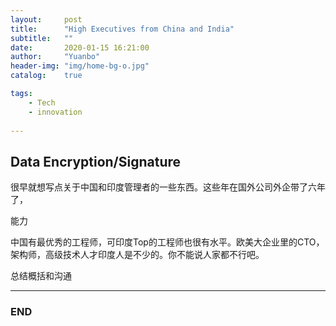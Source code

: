 ```yaml
---
layout:     post
title:      "High Executives from China and India"
subtitle:   ""
date:       2020-01-15 16:21:00
author:     "Yuanbo"
header-img: "img/home-bg-o.jpg"
catalog:    true

tags:
    - Tech
    - innovation
    
---
```



## Data Encryption/Signature

很早就想写点关于中国和印度管理者的一些东西。这些年在国外公司外企带了六年了，

能力

中国有最优秀的工程师，可印度Top的工程师也很有水平。欧美大企业里的CTO，架构师，高级技术人才印度人是不少的。你不能说人家都不行吧。

总结概括和沟通



---

### END

